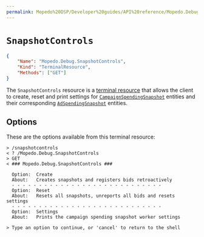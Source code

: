 ```yaml
---
permalink: Mopedo%20DSP/Developer%20guides/API%20reference/Mopedo.Debug/SnapshotControls/
---
```


# `SnapshotControls`

```json
{
    "Name": "Mopedo.Debug.SnapshotControls",
    "Kind": "TerminalResource",
    "Methods": ["GET"]
}
```

The `SnapshotControls` resource is a [terminal resource](../../../../../RESTar/Consuming%20a%20RESTar%20API/Consuming%20terminal%20resources) that allows the client to create, reset and print settings for [`CampaignSpendingSnapshot`](../../Mopedo.Bidding/CampaignSpendingSnapshot) entities and their corresponding [`AdSpendingSnapshot`](,,/,,/Mopedo.Bidding/AdSpendingSnapshot) entities.

## Options

These are the options available from this terminal resource:

```
> /snapshotcontrols
< ? /Mopedo.Debug.SnapshotControls
> GET
< ### Mopedo.Debug.SnapshotControls ###

  Option:  Create
  About:   Creates snapshots and registers bids retroactively
  - - - - - - - - - - - - - - - - - - - - - - - - - - - -
  Option:  Reset
  About:   Resets all snapshots, unreports all bids and resets settings
  - - - - - - - - - - - - - - - - - - - - - - - - - - - -
  Option:  Settings
  About:   Prints the campaign spending snapshot worker settings

> Type an option to continue, or 'cancel' to return to the shell
```
